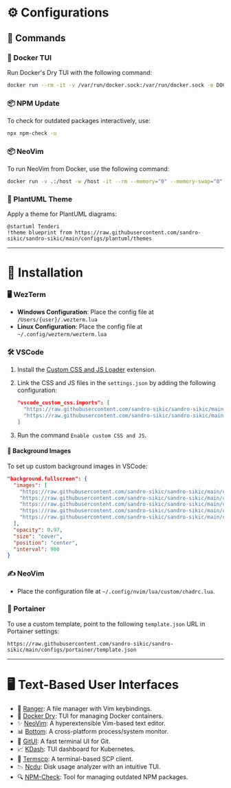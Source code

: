 # ⚙️ Configurations

## 📜 Commands

### 🐳 Docker TUI

Run Docker's Dry TUI with the following command:

```bash
docker run --rm -it -v /var/run/docker.sock:/var/run/docker.sock -e DOCKER_HOST=$DOCKER_HOST moncho/dry
```

### 📦 NPM Update

To check for outdated packages interactively, use:

```bash
npx npm-check -u
```

### 📦 NeoVim 

To run NeoVim from Docker, use the following command:

```bash
docker run -v .:/host -w /host -it --rm --memory="0" --memory-swap="0" --cpu-shares=1024 ghcr.io/sandro-sikic/sandro-sikic-neovim
```

### 🎨 PlantUML Theme

Apply a theme for PlantUML diagrams:

```plantuml
@startuml Tenderi
!theme blueprint from https://raw.githubusercontent.com/sandro-sikic/sandro-sikic/main/configs/plantuml/themes
```

---

# 🚀 Installation

### 🖥️ WezTerm

- **Windows Configuration**: Place the config file at `/Users/{user}/.wezterm.lua`
- **Linux Configuration**: Place the config file at `~/.config/wezterm/wezterm.lua`

### 🛠️ VSCode

1. Install the [Custom CSS and JS Loader](https://marketplace.visualstudio.com/items?itemName=be5invis.vscode-custom-css) extension.
2. Link the CSS and JS files in the `settings.json` by adding the following configuration:

   ```json
   "vscode_custom_css.imports": [
     "https://raw.githubusercontent.com/sandro-sikic/sandro-sikic/main/configs/vscode/style.css",
     "https://raw.githubusercontent.com/sandro-sikic/sandro-sikic/main/configs/vscode/glow.js"
   ]
   ```

3. Run the command `Enable custom CSS and JS`.

#### 🌄 Background Images

To set up custom background images in VSCode:

```json
"background.fullscreen": {
  "images": [
    "https://raw.githubusercontent.com/sandro-sikic/sandro-sikic/main/configs/images/futuristic_alpha_cat.png",
    "https://raw.githubusercontent.com/sandro-sikic/sandro-sikic/main/configs/images/retrowave_cat.png",
    "https://raw.githubusercontent.com/sandro-sikic/sandro-sikic/main/configs/images/retrowave_cat_with_glasses.png",
    "https://raw.githubusercontent.com/sandro-sikic/sandro-sikic/main/configs/images/sunglasses_at_night.png",
    "https://raw.githubusercontent.com/sandro-sikic/sandro-sikic/main/configs/images/wip_synthwave_city__gizille_the_cat.png"
  ],
  "opacity": 0.97,
  "size": "cover",
  "position": "center",
  "interval": 900
}
```

### ✍️ NeoVim

- Place the configuration file at `~/.config/nvim/lua/custom/chadrc.lua`.

### 📂 Portainer

To use a custom template, point to the following `template.json` URL in Portainer settings:

```text
https://raw.githubusercontent.com/sandro-sikic/sandro-sikic/main/configs/portainer/template.json
```

---

# 🖥️ Text-Based User Interfaces

- 📁 [Ranger](https://github.com/ranger/ranger): A file manager with Vim keybindings.
- 🐳 [Docker Dry](https://github.com/moncho/dry): TUI for managing Docker containers.
- ✨ [NeoVim](https://github.com/neovim/neovim): A hyperextensible Vim-based text editor.
- 📊 [Bottom](https://github.com/ClementTsang/bottom): A cross-platform process/system monitor.
- 🌲 [GitUI](https://github.com/extrawurst/gitui): A fast terminal UI for Git.
- 📈 [KDash](https://github.com/kdash-rs/kdash): TUI dashboard for Kubernetes.
- 📡 [Termscp](https://github.com/veeso/termscp): A terminal-based SCP client.
- 📉 [Ncdu](https://dev.yorhel.nl/ncdu): Disk usage analyzer with an intuitive TUI.
- 🔍 [NPM-Check](https://www.npmjs.com/package/npm-check): Tool for managing outdated NPM packages.
